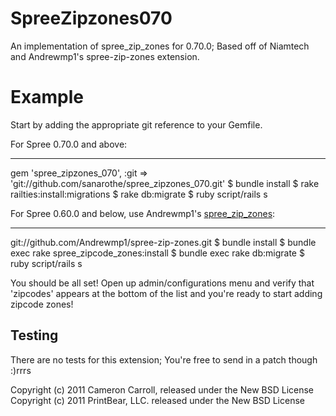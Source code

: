 SpreeZipzones070
================

An implementation of spree_zip_zones for 0.70.0; Based off of Niamtech and Andrewmp1's spree-zip-zones extension.



Example
=======

Start by adding the appropriate git reference to your Gemfile.

For Spree 0.70.0 and above:
___________________________

gem 'spree_zipzones_070', :git => 'git://github.com/sanarothe/spree_zipzones_070.git'
$ bundle install
$ rake railties:install:migrations
$ rake db:migrate
$ ruby script/rails s

For Spree 0.60.0 and below, use Andrewmp1's [spree_zip_zones](https://github.com/Andrewmp1/spree-zip-zones):
____________________________________________________________________________________________________________

git://github.com/Andrewmp1/spree-zip-zones.git
$ bundle install
$ bundle exec rake spree_zipcode_zones:install
$ bundle exec rake db:migrate
$ ruby script/rails s


You should be all set! Open up admin/configurations menu and verify that 'zipcodes' appears at the bottom of the list and you're ready to start adding zipcode zones!


Testing
-------

There are no tests for this extension; You're free to send in a patch though :)rrrs

Copyright (c) 2011 Cameron Carroll, released under the New BSD License
Copyright (c) 2011 PrintBear, LLC. released under the New BSD License

